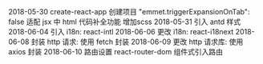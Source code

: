 2018-05-30
    create-react-app 创建项目
    "emmet.triggerExpansionOnTab": false 适配 jsx 中 html 代码补全功能
    增加scss
2018-05-31
    引入 antd 样式
2018-06-04
    引入 i18n: react-intl
2018-06-06
    更改 i18n: react-i18next
2018-06-08
    封装 http 请求: 使用 fetch 封装
2018-06-09
    更改 http 请求库: 使用 axios 封装
2018-06-10
    路由设置 react-router-dom
    组件式引入路由    